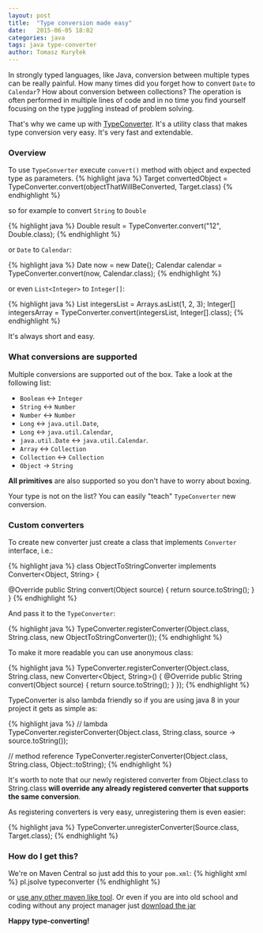 ```yaml
---
layout: post
title:  "Type conversion made easy"
date:   2015-06-05 18:02
categories: java
tags: java type-converter
author: Tomasz Kuryłek
---
```

In strongly typed languages, like Java, conversion between multiple types can be really painful. How many times did you forget how to convert `Date` to `Calendar`? How about conversion between collections? The operation is often performed in multiple lines of code and in no time you find yourself focusing on the type juggling instead of problem solving.
   
That's why we came up with [TypeConverter](https://github.com/jsolve/type-converter). It's a utility class that makes type conversion very easy. It's very fast and extendable.

### Overview
To use `TypeConverter` execute `convert()` method with object and expected type as parameters.
{% highlight java %}
Target convertedObject = TypeConverter.convert(objectThatWillBeConverted, Target.class)
{% endhighlight %}

so for example to convert `String` to `Double`

{% highlight java %}
Double result = TypeConverter.convert("12", Double.class);
{% endhighlight %}

or `Date` to `Calendar`:

{% highlight java %}
Date now = new Date();
Calendar calendar = TypeConverter.convert(now, Calendar.class);
{% endhighlight %}

or even `List<Integer>` to `Integer[]`:

{% highlight java %}
List<Integer> integersList = Arrays.asList(1, 2, 3);
Integer[] integersArray = TypeConverter.convert(integersList, Integer[].class);
{% endhighlight %}

It's always short and easy.

### What conversions are supported
Multiple conversions are supported out of the box. Take a look at the following list:
   
 - `Boolean` <-> `Integer`
 - `String` <-> `Number`
 - `Number` <-> `Number`
 - `Long` <-> `java.util.Date`,
 - `Long` <-> `java.util.Calendar`,
 - `java.util.Date` <-> `java.util.Calendar`.
 - `Array` <-> `Collection`
 - `Collection` <-> `Collection`
 - `Object` -> `String`

**All primitives** are also supported so you don't have to worry about boxing. 
   
Your type is not on the list? You can easily "teach" `TypeConverter` new conversion.

### Custom converters
To create new converter just create a class that implements `Converter` interface, i.e.:

{% highlight java %}
class ObjectToStringConverter implements Converter<Object, String> {

   @Override
   public String convert(Object source) {
      return source.toString();
   }
}
{% endhighlight %}

And pass it to the `TypeConverter`:

{% highlight java %}
TypeConverter.registerConverter(Object.class, String.class, new ObjectToStringConverter());
{% endhighlight %}

To make it more readable you can use anonymous class:

{% highlight java %}
TypeConverter.registerConverter(Object.class, String.class, new Converter<Object, String>() {
	@Override
	public String convert(Object source) {
		return source.toString();
	}
});
{% endhighlight %}

TypeConverter is also lambda friendly so if you are using java 8 in your project it gets as simple as:

{% highlight java %}
// lambda
TypeConverter.registerConverter(Object.class, String.class, source -> source.toString());

// method reference
TypeConverter.registerConverter(Object.class, String.class, Object::toString);
{% endhighlight %}
   
It's worth to note that our newly registered converter from Object.class to String.class **will override any already registered converter that supports the same conversion**.

As registering converters is very easy, unregistering them is even easier:

{% highlight java %}
TypeConverter.unregisterConverter(Source.class, Target.class);
{% endhighlight %}


### How do I get this?

We're on Maven Central so just add this to your `pom.xml`:
{% highlight xml %}
<dependency>
    <groupId>pl.jsolve</groupId>
    <artifactId>typeconverter</artifactId>
</dependency>
{% endhighlight %}

or [use any other maven like tool](http://mvnrepository.com/artifact/pl.jsolve/typeconverter). Or even if you are into old school and coding without any project manager just [download the jar](http://central.maven.org/maven2/pl/jsolve/typeconverter/1.0.1/typeconverter-1.0.1.jar)

**Happy type-converting!**

